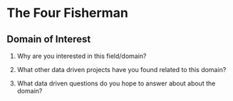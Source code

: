 # The Four Fisherman

## Domain of Interest
1. Why are you interested in this field/domain?

2. What other data driven projects have you found related to this domain?

3. What data driven questions do you hope to answer about about the domain?
